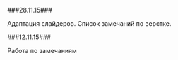 ###28.11.15###

Адаптация слайдеров.
Список замечаний по верстке.


###12.11.15###

Работа по замечаниям